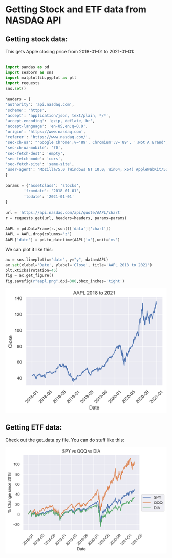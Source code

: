 # Getting Stock and ETF data from NASDAQ API

## Getting stock data:

This gets Apple closing price from 2018-01-01 to 2021-01-01:

```python

import pandas as pd
import seaborn as sns
import matplotlib.pyplot as plt
import requests
sns.set()

headers = {
'authority': 'api.nasdaq.com',
'scheme': 'https',
'accept': 'application/json, text/plain, */*',
'accept-encoding': 'gzip, deflate, br',
'accept-language': 'en-US,en;q=0.9',
'origin': 'https://www.nasdaq.com',
'referer': 'https://www.nasdaq.com/',
'sec-ch-ua': "'Google Chrome';v='89', Chromium';v='89', ';Not A Brand';v='99'",
'sec-ch-ua-mobile': '?0',
'sec-fetch-dest': 'empty',
'sec-fetch-mode': 'cors',
'sec-fetch-site': 'same-site',
'user-agent': 'Mozilla/5.0 (Windows NT 10.0; Win64; x64) AppleWebKit/537.36 (KHTML, like Gecko) Chrome/89.0.4389.72 Safari/537.36'
}

params = {'assetclass': 'stocks',
        'fromdate': '2018-01-01',
        'todate': '2021-01-01'
}

url = 'https://api.nasdaq.com/api/quote/AAPL/chart'
r = requests.get(url, headers=headers, params=params)

AAPL = pd.DataFrame(r.json()['data']['chart'])
AAPL = AAPL.drop(columns='z')
AAPL['date'] = pd.to_datetime(AAPL['x'],unit='ms')

```

We can plot it like this:

```python
ax = sns.lineplot(x="date", y="y", data=AAPL)
ax.set(xlabel='Date', ylabel='Close', title='AAPL 2018 to 2021')
plt.xticks(rotation=45)
fig = ax.get_figure()
fig.savefig(r"aapl.png",dpi=300,bbox_inches='tight')
```

![](imgs/aapl.png)

## Getting ETF data:

Check out the get_data.py file. You can do stuff like this:

![](imgs/pct_change_total.png)
